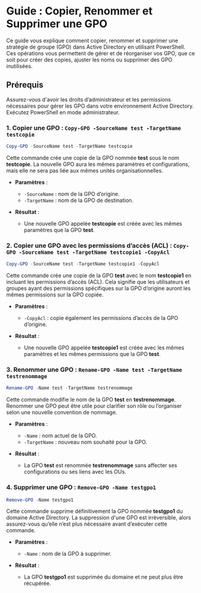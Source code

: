 # Guide : Copier, Renommer et Supprimer une GPO

Ce guide vous explique comment copier, renommer et supprimer une stratégie de groupe (GPO) dans Active Directory en utilisant PowerShell. Ces opérations vous permettent de gérer et de réorganiser vos GPO, que ce soit pour créer des copies, ajuster les noms ou supprimer des GPO inutilisées.

## Prérequis
Assurez-vous d'avoir les droits d’administrateur et les permissions nécessaires pour gérer les GPO dans votre environnement Active Directory. Exécutez PowerShell en mode administrateur.

### 1. Copier une GPO : `Copy-GPO -SourceName test -TargetName testcopie`

```powershell
Copy-GPO -SourceName test -TargetName testcopie
```

Cette commande crée une copie de la GPO nommée **test** sous le nom **testcopie**. La nouvelle GPO aura les mêmes paramètres et configurations, mais elle ne sera pas liée aux mêmes unités organisationnelles.

- **Paramètres** :
  - `-SourceName` : nom de la GPO d’origine.
  - `-TargetName` : nom de la GPO de destination.

- **Résultat** :
  - Une nouvelle GPO appelée **testcopie** est créée avec les mêmes paramètres que la GPO **test**.

### 2. Copier une GPO avec les permissions d’accès (ACL) : `Copy-GPO -SourceName test -TargetName testcopie1 -CopyAcl`

```powershell
Copy-GPO -SourceName test -TargetName testcopie1 -CopyAcl
```

Cette commande crée une copie de la GPO **test** avec le nom **testcopie1** en incluant les permissions d’accès (ACL). Cela signifie que les utilisateurs et groupes ayant des permissions spécifiques sur la GPO d’origine auront les mêmes permissions sur la GPO copiée.

- **Paramètres** :
  - `-CopyAcl` : copie également les permissions d’accès de la GPO d’origine.

- **Résultat** :
  - Une nouvelle GPO appelée **testcopie1** est créée avec les mêmes paramètres et les mêmes permissions que la GPO **test**.

### 3. Renommer une GPO : `Rename-GPO -Name test -TargetName testrenommage`

```powershell
Rename-GPO -Name test -TargetName testrenommage
```

Cette commande modifie le nom de la GPO **test** en **testrenommage**. Renommer une GPO peut être utile pour clarifier son rôle ou l’organiser selon une nouvelle convention de nommage.

- **Paramètres** :
  - `-Name` : nom actuel de la GPO.
  - `-TargetName` : nouveau nom souhaité pour la GPO.

- **Résultat** :
  - La GPO **test** est renommée **testrenommage** sans affecter ses configurations ou ses liens avec les OUs.

### 4. Supprimer une GPO : `Remove-GPO -Name testgpo1`

```powershell
Remove-GPO -Name testgpo1
```

Cette commande supprime définitivement la GPO nommée **testgpo1** du domaine Active Directory. La suppression d'une GPO est irréversible, alors assurez-vous qu’elle n’est plus nécessaire avant d’exécuter cette commande.

- **Paramètres** :
  - `-Name` : nom de la GPO à supprimer.

- **Résultat** :
  - La GPO **testgpo1** est supprimée du domaine et ne peut plus être récupérée.

